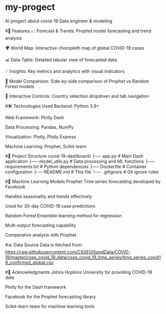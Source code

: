 # my-progect
AI progect about covid-19 Data engineer &amp; modeling

#🌟 Features
📈 Forecast & Trends: Prophet model forecasting and trend analysis

🌍 World Map: Interactive choropleth map of global COVID-19 cases

📊 Data Table: Detailed tabular view of forecasted data

💡 Insights: Key metrics and analytics with visual indicators

🤖 Model Comparison: Side-by-side comparison of Prophet vs Random Forest models

🎯 Interactive Controls: Country selection dropdown and tab navigation

#🛠️ Technologies Used
Backend: Python 3.9+

Web Framework: Plotly Dash

Data Processing: Pandas, NumPy

Visualization: Plotly, Plotly Express

Machine Learning: Prophet, Scikit-learn

#📁 Project Structure
covid-19-dashboard/
├── app.py                 # Main Dash application
├── model_utils.py         # Data processing and ML functions
├── requirements.txt       # Python dependencies
├── Dockerfile            # Container configuration
├── README.md             # This file
└── .gitignore           # Git ignore rules

#🧠 Machine Learning Models
Prophet
Time series forecasting developed by Facebook

Handles seasonality and trends effectively

Used for 30-day COVID-19 case predictions

Random Forest
Ensemble learning method for regression

Multi-output forecasting capability

Comparative analysis with Prophet

#📊 Data Source
Data is fetched from:
https://raw.githubusercontent.com/CSSEGISandData/COVID-19/master/csse_covid_19_data/csse_covid_19_time_series/time_series_covid19_confirmed_global.csv

#🙏 Acknowledgments
Johns Hopkins University for providing COVID-19 data

Plotly for the Dash framework

Facebook for the Prophet forecasting library

Scikit-learn team for machine learning tools
